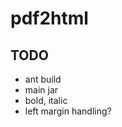 pdf2html
========

TODO
--------------------
* ant build
* main jar
* bold, italic
* left margin handling?